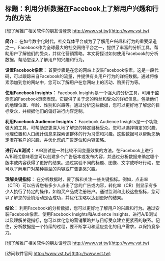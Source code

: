 ## **标题：利用分析数据在Facebook上了解用户兴趣和行为的方法**

[想了解推广相关软件的朋友请登录 http://www.vst.tw](http://www.vst.tw)

**简介：**
在如今数字化时代，社交媒体平台成为了了解用户兴趣和行为的重要渠道之一。Facebook作为全球最大的社交网络平台之一，提供了丰富的分析工具，帮助用户了解他们的受众，并优化营销策略。本文将探讨如何使用Facebook的分析数据，帮助您深入了解用户的兴趣和行为。

**设置Facebook像素：**
首要步骤是在您的网站上安装Facebook像素。这是一段代码，可以跟踪来自Facebook的流量，并提供有关用户行为的详细数据。通过将像素添加到您的网站中，您可以了解用户在您网站上的活动、购买行为等。

**使用Facebook Insights：**
Facebook Insights是一个强大的分析工具，可用于监测您的Facebook页面表现。它提供了关于您的粉丝和受众的详细信息，包括他们的地理位置、年龄、性别和兴趣等。通过分析这些数据，您可以更好地了解您的目标受众，并根据他们的偏好进行内容定制。

**利用Facebook Audience Insights：**
Facebook Audience Insights是一个功能强大的工具，可帮助您更深入地了解您的特定目标受众。您可以选择特定的兴趣、地理位置和人口统计信息来探索该群体的行为习惯和兴趣。这些数据可以帮助您确定潜在客户的兴趣，并优化您的广告定位和内容策略。

**进行A/B测试：**
A/B测试是一种比较不同变量效果的方法。在Facebook上进行A/B测试意味着您可以创建多个广告版本或发布内容，并通过分析数据来确定哪个版本或内容获得了更好的结果。通过实验不同的标题、图像、文字或呼吁行动，您可以了解用户对某种类型的内容或广告更感兴趣。

**理解关键指标：**
在分析数据时，要了解和关注一些关键指标。例如，点击率（CTR）可以告诉您有多少人点击了您的广告或内容，转化率（CR）则显示有多少人执行了特定的操作，如购买产品或注册账户。通过监测和比较这些指标，您可以了解您的营销活动是否成功，并优化策略以达到更好的结果。

**结论：**
利用Facebook的分析数据，您可以更好地了解用户的兴趣和行为。通过安装Facebook像素、使用Facebook Insights和Audience Insights、进行A/B测试以及理解关键指标，您可以优化您的营销策略并与目标受众建立更紧密的联系。记住，分析数据是一个持续的过程，要不断学习和适应变化的用户需求，以保持竞争力。

[想了解推广相关软件的朋友请登录 http://www.vst.tw](http://www.vst.tw)


[访问软件官网 http://www.vst.tw](http://www.vst.tw)
